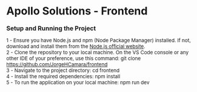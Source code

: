 # Apollo Solutions - Frontend

<font size="3">**Setup and Running the Project**</font>

<font size="2">1 - Ensure you have Node.js and npm (Node Package Manager) installed. If not, download and install them from the [Node.js official website](https://nodejs.org/).</font> \
<font size="2">2 - Clone the repository to your local machine. On the VS Code console or any other IDE of your preference, use this command: git clone https://github.com/JorgeHCamara/frontend</font> \
<font size="2">3 - Navigate to the project directory: cd frontend</font> \
<font size="2">4 - Install the required dependencies: npm install</font> \
<font size="2">5 - To run the application on your local machine: npm run dev</font>